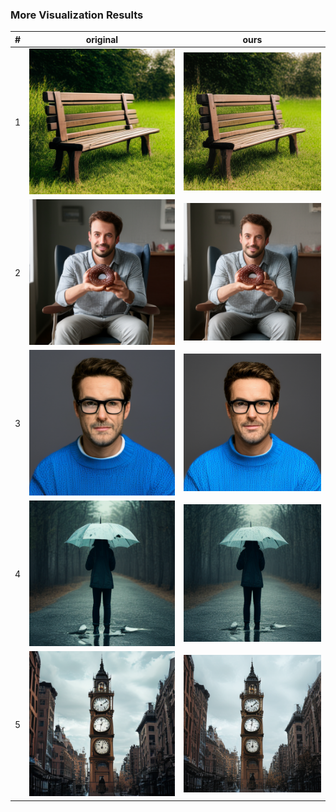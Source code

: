 ### More Visualization Results



| #         | original      | ours         |
|-----------|---------------|--------------|
| 1         | ![](original/000003_AWoodenBenchIsSittingNextToAGrassyField.png)  | ![](ours/000003_AWoodenBenchIsSittingNextToAGrassyField.png)  |
| 2         | ![](original/000005_AManHoldingAChocolateCoveredDoughnutWhil.png) | ![](ours/000005_AManHoldingAChocolateCoveredDoughnutWhil.png) |
| 3         | ![](original/000011_AManWearingGlassesAndABlueSweater.png)        | ![](ours/000011_AManWearingGlassesAndABlueSweater.png)        |
| 4         | ![](original/000034_APersonStandingWithABrokenUmbrella.png)       | ![](ours/000034_APersonStandingWithABrokenUmbrella.png)       |
| 5         | ![](original/000037_AClockTowerIsInTheMiddleOfTheCityWithClo.png) | ![](ours/000037_AClockTowerIsInTheMiddleOfTheCityWithClo.png) |
